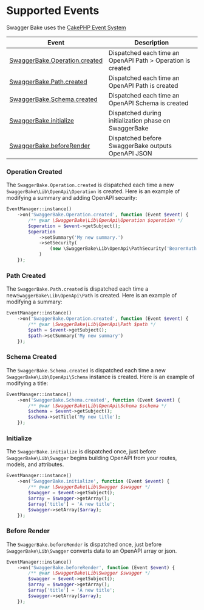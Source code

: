 # Supported Events

Swagger Bake uses the [CakePHP Event System](https://book.cakephp.org/4/en/core-libraries/events.html)

| Event | Description | 
| ------------- | ------------- |
| [SwaggerBake.Operation.created](#operation-created) | Dispatched each time an OpenAPI Path > Operation is created |
| [SwaggerBake.Path.created](#path-created) | Dispatched each time an OpenAPI Path is created |
| [SwaggerBake.Schema.created](#schema-created) | Dispatched each time an OpenAPI Schema is created |
| [SwaggerBake.initialize](#initialize) | Dispatched during initialization phase on SwaggerBake |
| [SwaggerBake.beforeRender](#before-render) | Dispatched before SwaggerBake outputs OpenAPI JSON |

### Operation Created

The `SwaggerBake.Operation.created` is dispatched each time a new `SwaggerBake\Lib\OpenApi\Operation` is created. 
Here is an example of modifying a summary and adding OpenAPI security:

```php
EventManager::instance()
    ->on('SwaggerBake.Operation.created', function (Event $event) {
        /** @var \SwaggerBake\Lib\OpenApi\Operation $operation */
        $operation = $event->getSubject();
        $operation
            ->setSummary('My new summary.')
            ->setSecurity(
                (new \SwaggerBake\Lib\OpenApi\PathSecurity('BearerAuth'))
            )
    });
```

### Path Created

The `SwaggerBake.Path.created` is dispatched each time a new`SwaggerBake\Lib\OpenApi\Path` is created. Here is an
example of modifying a summary:
```php
EventManager::instance()
    ->on('SwaggerBake.Operation.created', function (Event $event) {
        /** @var \SwaggerBake\Lib\OpenApi\Path $path */
        $path = $event->getSubject();
        $path->setSummary('My new summary')
    });
```

### Schema Created

The `SwaggerBake.Schema.created` is dispatched each time a new `SwaggerBake\Lib\OpenApi\Schema` instance is 
created. Here is an example of modifying a title:

```php
EventManager::instance()
    ->on('SwaggerBake.Schema.created', function (Event $event) {
        /** @var \SwaggerBake\Lib\OpenApi\Schema $schema */
        $schema = $event->getSubject();
        $schema->setTitle('My new title');
    });
```

### Initialize

The `SwaggerBake.initialize` is dispatched once, just before `SwaggerBake\Lib\Swagger` begins building OpenAPI 
from your routes, models, and attributes.

```php
EventManager::instance()
    ->on('SwaggerBake.initialize', function (Event $event) {
        /** @var \SwaggerBake\Lib\Swagger $swagger */
        $swagger = $event->getSubject();
        $array = $swagger->getArray();
        $array['title'] = 'A new title';
        $swagger->setArray($array);
    });
```

### Before Render

The `SwaggerBake.beforeRender` is dispatched once, just before `SwaggerBake\Lib\Swagger` converts data to an 
OpenAPI array or json. 

```php
EventManager::instance()
    ->on('SwaggerBake.beforeRender', function (Event $event) {
        /** @var \SwaggerBake\Lib\Swagger $swagger */
        $swagger = $event->getSubject();
        $array = $swagger->getArray();
        $array['title'] = 'A new title';
        $swagger->setArray($array);
    });
```